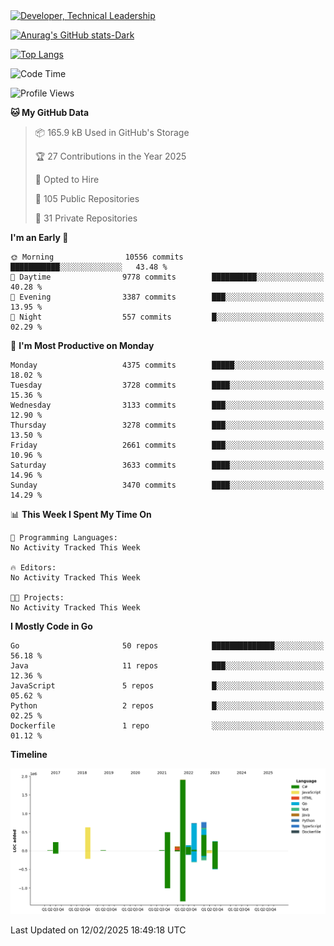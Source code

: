 <div>
  <a href="https://www.linkedin.com/in/arielpineiro/" target="_blank" rel="nofollow noopener noreferrer">
    <img src="https://img.shields.io/badge/-LinkedIn-%230077B5?style=for-the-badge&logo=linkedin&logoColor=white" alt="Developer, Technical Leadership" title="Ariel Piñeiro">
  </a>
</div>

[![Anurag's GitHub stats-Dark](https://github-readme-stats.vercel.app/api?username=arielsrv&show_icons=true&theme=dark#gh-dark-mode-only)](https://github.com/anuraghazra/github-readme-stats#gh-dark-mode-only)

[![Top Langs](https://github-readme-stats.vercel.app/api/top-langs/?username=arielsrv&layout=compact&langs_count=10&theme=dark#gh-dark-mode-only)](https://github.com/anuraghazra/github-readme-stats&theme=dark#gh-dark-mode-only)

<!--START_SECTION:waka-->
![Code Time](http://img.shields.io/badge/Code%20Time-1%2C131%20hrs%207%20mins-blue)

![Profile Views](http://img.shields.io/badge/Profile%20Views-8-blue)

**🐱 My GitHub Data** 

> 📦 165.9 kB Used in GitHub's Storage 
 > 
> 🏆 27 Contributions in the Year 2025
 > 
> 💼 Opted to Hire
 > 
> 📜 105 Public Repositories 
 > 
> 🔑 31 Private Repositories 
 > 
**I'm an Early 🐤** 

```text
🌞 Morning                10556 commits       ███████████░░░░░░░░░░░░░░   43.48 % 
🌆 Daytime                9778 commits        ██████████░░░░░░░░░░░░░░░   40.28 % 
🌃 Evening                3387 commits        ███░░░░░░░░░░░░░░░░░░░░░░   13.95 % 
🌙 Night                  557 commits         █░░░░░░░░░░░░░░░░░░░░░░░░   02.29 % 
```
📅 **I'm Most Productive on Monday** 

```text
Monday                   4375 commits        █████░░░░░░░░░░░░░░░░░░░░   18.02 % 
Tuesday                  3728 commits        ████░░░░░░░░░░░░░░░░░░░░░   15.36 % 
Wednesday                3133 commits        ███░░░░░░░░░░░░░░░░░░░░░░   12.90 % 
Thursday                 3278 commits        ███░░░░░░░░░░░░░░░░░░░░░░   13.50 % 
Friday                   2661 commits        ███░░░░░░░░░░░░░░░░░░░░░░   10.96 % 
Saturday                 3633 commits        ████░░░░░░░░░░░░░░░░░░░░░   14.96 % 
Sunday                   3470 commits        ████░░░░░░░░░░░░░░░░░░░░░   14.29 % 
```


📊 **This Week I Spent My Time On** 

```text
💬 Programming Languages: 
No Activity Tracked This Week

🔥 Editors: 
No Activity Tracked This Week

🐱‍💻 Projects: 
No Activity Tracked This Week
```

**I Mostly Code in Go** 

```text
Go                       50 repos            ██████████████░░░░░░░░░░░   56.18 % 
Java                     11 repos            ███░░░░░░░░░░░░░░░░░░░░░░   12.36 % 
JavaScript               5 repos             █░░░░░░░░░░░░░░░░░░░░░░░░   05.62 % 
Python                   2 repos             █░░░░░░░░░░░░░░░░░░░░░░░░   02.25 % 
Dockerfile               1 repo              ░░░░░░░░░░░░░░░░░░░░░░░░░   01.12 % 
```



**Timeline**

![Lines of Code chart](https://raw.githubusercontent.com/arielsrv/arielsrv/main/assets/bar_graph.png)


 Last Updated on 12/02/2025 18:49:18 UTC
<!--END_SECTION:waka-->
